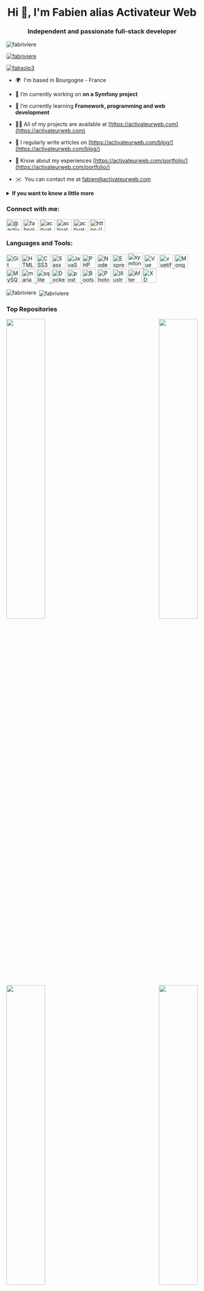 <h1 align="center">Hi 👋, I'm Fabien alias Activateur Web</h1>
<h3 align="center">Independent and passionate full-stack developer</h3>

<p align="left"> <img src="https://komarev.com/ghpvc/?username=fabriviere&label=Profile%20views&color=0e75b6&style=flat" alt="fabriviere" /> </p>

<p align="left"> <a href="https://github.com/ryo-ma/github-profile-trophy"><img src="https://github-profile-trophy.vercel.app/api?username=fabriviere" alt="fabriviere" /></a> </p>

<p align="left"> <a href="https://twitter.com/fabsolo3" target="_blank"><img src="https://img.shields.io/twitter/follow/fabsolo3?logo=twitter&style=for-the-badge" alt="fabsolo3" /></a> </p>

- 🌍  I'm based in Bourgogne - France
  
- 🔭 I’m currently working on **on a Symfony project**

- 🌱 I’m currently learning **Framework, programming and web development**

- 👨‍💻 All of my projects are available at [https://activateurweb.com](https://activateurweb.com)

- 📝 I regularly write articles on [https://activateurweb.com/blog/](https://activateurweb.com/blog/)

- 📄 Know about my experiences [https://activateurweb.com/portfolio/](https://activateurweb.com/portfolio/)

- ✉️  You can contact me at [fabien@activateurweb.com](mailto:fabien@activateurweb.com)

<details>
<summary><b>If you want to know a little more</b></summary>

I have always been interested in web development, since the appearance of the internet. And yes, I am from that generation which saw the web expand at full speed. At that time, I practiced in an amateur way. but already passionate. On the professional side, at that time, I worked as a business manager in the industrial sector, for a French international group. I did that for 25 years, and in 2021, this group decided to close these agencies. one after the other, and to sell.. Economic layoff in May.. So it was at that moment that I decided to make my passion my profession. I wanted to validate my skills, and I did so by obtaining my web developer diploma at the end of 2021. Since then, I have been working as a freelancer, and at the same time, I continue to train in different languages and frameworks such as Symfony, Vue.js. I code in HTML, CSS, Sass, JavaScript and PHP and most often interact with MySQL or MongoDB for data storage. I also use Node.js and Express for creating APIs, or a framework like Api-Platform for its good integration into Symfony projects. I also know CMS well and more specifically PrestaShop and Wordpress. I sometimes create PrestaShop modules whether for the back or the front. I like this full-stack aspect which allows me to see all the facets of a project, to code each line if necessary, and to bring it to life. I happily share my knowledge, and regularly publish tutorials on my blog and on my YouTube channel. Of course, I would like to be able to produce more, but that would require inventing 48-hour days.. :) I've never been very good at talking about myself, so the best thing is to follow me and look at my work. Do not hesitate to contact me, if you think you need my services, or simply to be able to discuss this profession of mine.

</details>

<h3 align="left">Connect with me:</h3>
<p align="left">
<a href="https://www.github.com/FabRiviere" target="blank"><img align="center" src="https://raw.githubusercontent.com/danielcranney/readme-generator/main/public/icons/socials/github-dark.svg" alt="@activateur_web" height="30" width="40" /></a>
<a href="https://twitter.com/fabsolo3" target="blank"><img align="center" src="https://raw.githubusercontent.com/rahuldkjain/github-profile-readme-generator/master/src/images/icons/Social/twitter.svg" alt="fabsolo3" height="30" width="40" /></a>
<a href="https://facebook.com/activateurweb" target="blank"><img align="center" src="https://raw.githubusercontent.com/rahuldkjain/github-profile-readme-generator/master/src/images/icons/Social/facebook.svg" alt="activateur web" height="30" width="40" /></a>
<a href="https://instagram.com/activateurweb" target="blank"><img align="center" src="https://raw.githubusercontent.com/rahuldkjain/github-profile-readme-generator/master/src/images/icons/Social/instagram.svg" alt="activateur web" height="30" width="40" /></a>
<a href="https://www.youtube.com/@activateurweb" target="blank"><img align="center" src="https://raw.githubusercontent.com/rahuldkjain/github-profile-readme-generator/master/src/images/icons/Social/youtube.svg" alt="activateur web" height="30" width="40" /></a>
<a href="https://activateurweb.com" target="blank"><img align="center" src="https://raw.githubusercontent.com/rahuldkjain/github-profile-readme-generator/master/src/images/icons/Social/rss.svg" alt="https://activateurweb.com/feed/" height="30" width="40" /></a>
</p>

<h3 align="left">Languages and Tools:</h3>
<p align="left"> <a href="https://git-scm.com/" target="_blank" rel="noreferrer"><img src="https://raw.githubusercontent.com/danielcranney/readme-generator/main/public/icons/skills/git-colored.svg" width="36" height="36" alt="Git" /></a> <a href="https://developer.mozilla.org/en-US/docs/Glossary/HTML5" target="_blank" rel="noreferrer"><img src="https://raw.githubusercontent.com/danielcranney/readme-generator/main/public/icons/skills/html5-colored.svg" width="36" height="36" alt="HTML5" /></a> <a href="https://www.w3.org/TR/CSS/#css" target="_blank" rel="noreferrer"><img src="https://raw.githubusercontent.com/danielcranney/readme-generator/main/public/icons/skills/css3-colored.svg" width="36" height="36" alt="CSS3" /></a> <a href="https://sass-lang.com/" target="_blank" rel="noreferrer"><img src="https://raw.githubusercontent.com/danielcranney/readme-generator/main/public/icons/skills/sass-colored.svg" width="36" height="36" alt="Sass" /></a> <a href="https://developer.mozilla.org/en-US/docs/Web/JavaScript" target="_blank" rel="noreferrer"><img src="https://raw.githubusercontent.com/danielcranney/readme-generator/main/public/icons/skills/javascript-colored.svg" width="36" height="36" alt="JavaScript" /></a> <a href="https://www.php.net/" target="_blank" rel="noreferrer"><img src="https://raw.githubusercontent.com/danielcranney/readme-generator/main/public/icons/skills/php-colored.svg" width="36" height="36" alt="PHP" /></a> <a href="https://nodejs.org/en/" target="_blank" rel="noreferrer"><img src="https://raw.githubusercontent.com/danielcranney/readme-generator/main/public/icons/skills/nodejs-colored.svg" width="36" height="36" alt="NodeJS" /></a> <a href="https://expressjs.com/" target="_blank" rel="noreferrer"><img src="https://raw.githubusercontent.com/danielcranney/readme-generator/main/public/icons/skills/express-colored.svg" width="36" height="36" alt="Express" /></a> <a href="https://symfony.com" target="_blank" rel="noreferrer"> <img src="https://symfony.com/logos/symfony_black_03.svg" alt="symfony" width="40" height="40"/> </a> <a href="https://vuejs.org/" target="_blank" rel="noreferrer"><img src="https://raw.githubusercontent.com/danielcranney/readme-generator/main/public/icons/skills/vuejs-colored.svg" width="36" height="36" alt="Vue" /></a> <a href="https://vuetifyjs.com/en/" target="_blank" rel="noreferrer"> <img src="https://bestofjs.org/logos/vuetify.svg" alt="vuetify" width="36" height="36"/> </a> <a href="https://www.mongodb.com/" target="_blank" rel="noreferrer"><img src="https://raw.githubusercontent.com/danielcranney/readme-generator/main/public/icons/skills/mongodb-colored.svg" width="36" height="36" alt="MongoDB" /></a> <a href="https://www.mysql.com/" target="_blank" rel="noreferrer"><img src="https://raw.githubusercontent.com/danielcranney/readme-generator/main/public/icons/skills/mysql-colored.svg" width="36" height="36" alt="MySQL" /></a> <a href="https://mariadb.org/" target="_blank" rel="noreferrer"> <img src="https://www.vectorlogo.zone/logos/mariadb/mariadb-icon.svg" alt="mariadb" width="36" height="36"/> </a> <a href="https://www.sqlite.org/" target="_blank" rel="noreferrer"> <img src="https://www.vectorlogo.zone/logos/sqlite/sqlite-icon.svg" alt="sqlite" width="36" height="36"/> </a> <a href="https://www.docker.com/" target="_blank" rel="noreferrer"><img src="https://raw.githubusercontent.com/danielcranney/readme-generator/main/public/icons/skills/docker-colored.svg" width="36" height="36" alt="Docker" /></a> <a href="https://postman.com" target="_blank" rel="noreferrer"> <img src="https://www.vectorlogo.zone/logos/getpostman/getpostman-icon.svg" alt="postman" width="36" height="36"/> </a> <a href="https://getbootstrap.com/" target="_blank" rel="noreferrer"><img src="https://raw.githubusercontent.com/danielcranney/readme-generator/main/public/icons/skills/bootstrap-colored.svg" width="36" height="36" alt="Bootstrap" /></a> <a href="https://www.adobe.com/uk/products/photoshop.html" target="_blank" rel="noreferrer"><img src="https://raw.githubusercontent.com/danielcranney/readme-generator/main/public/icons/skills/photoshop-colored.svg" width="36" height="36" alt="Photoshop" /></a> <a href="https://www.adobe.com/uk/products/illustrator.html" target="_blank" rel="noreferrer"><img src="https://raw.githubusercontent.com/danielcranney/readme-generator/main/public/icons/skills/illustrator-colored.svg" width="36" height="36" alt="Illustrator" /></a> <a href="https://www.adobe.com/uk/products/aftereffects.html" target="_blank" rel="noreferrer"><img src="https://raw.githubusercontent.com/danielcranney/readme-generator/main/public/icons/skills/aftereffects-colored.svg" width="36" height="36" alt="After Effects" /></a> <a href="https://www.adobe.com/uk/products/xd.html" target="_blank" rel="noreferrer"><img src="https://raw.githubusercontent.com/danielcranney/readme-generator/main/public/icons/skills/xd-colored.svg" width="36" height="36" alt="XD" /></a></p>

<p><img align="left" src="https://github-readme-stats.vercel.app/api/top-langs?username=fabriviere&show_icons=true&locale=en&layout=compact" alt="fabriviere" /></p>

<p>&nbsp;<img align="center" src="https://github-readme-stats.vercel.app/api?username=fabriviere&show_icons=true&locale=en" alt="fabriviere" /></p>

<h3 align="left">Top Repositories</h3>
<div width="100%" align="center"><a href="https://github.com/FabRiviere/AW-ShoppingCart_JS" align="left"><img align="left" width="45%" src="https://github-readme-stats.vercel.app/api/pin/?username=FabRiviere&repo=AW-ShoppingCart_JS&title_color=facc15&text_color=ffffff&icon_color=22c55e&bg_color=181824&hide_border=true&locale=en" /></a><a href="https://github.com/FabRiviere/symfonyblog" align="right"><img align="right" width="45%" src="https://github-readme-stats.vercel.app/api/pin/?username=FabRiviere&repo=symfonyblog&title_color=facc15&text_color=ffffff&icon_color=22c55e&bg_color=181824&hide_border=true&locale=en" /></a></div><br /><br /><br /><br /><br /><br /><br /><br /><div width="100%" align="center"><a href="https://github.com/FabRiviere/serieAW-Construire_API-Backend" align="left"><img align="left" width="45%" src="https://github-readme-stats.vercel.app/api/pin/?username=FabRiviere&repo=serieAW-Construire_API-Backend&title_color=facc15&text_color=ffffff&icon_color=22c55e&bg_color=181824&hide_border=true&locale=en" /></a><a href="https://github.com/FabRiviere/serieAW-Construire_API-Front-end" align="right"><img align="right" width="45%" src="https://github-readme-stats.vercel.app/api/pin/?username=FabRiviere&repo=serieAW-Construire_API-Front-end&title_color=facc15&text_color=ffffff&icon_color=22c55e&bg_color=181824&hide_border=true&locale=en" /></a></div>

